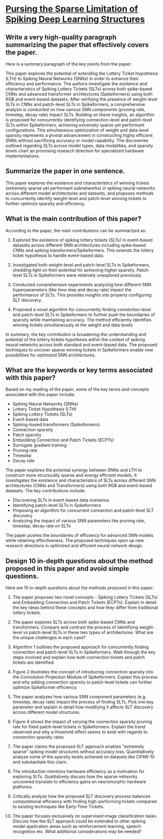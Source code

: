 # [Pursing the Sparse Limitation of Spiking Deep Learning Structures](https://arxiv.org/abs/2311.12060)

## Write a very high-quality paragraph summarizing the paper that effectively covers the paper.

 Here is a summary paragraph of the key points from the paper:

This paper explores the potential of extending the Lottery Ticket Hypothesis (LTH) to Spiking Neural Networks (SNNs) in order to enhance their efficiency and performance. The authors investigate the existence and characteristics of Spiking Lottery Tickets (SLTs) across both spike-based CNNs and advanced transformer architectures (Spikeformers) using both RGB and event-based datasets. After verifying the presence of weight-level SLTs in CNNs and patch-level SLTs in Spikeformers, a comprehensive analysis is conducted on how various SNN components (pruning rate, timestep, decay rate) impact SLTs. Building on these insights, an algorithm is proposed for concurrently identifying connection-level and patch-level SLTs within Spikeformers, achieving extremely sparse yet performant configurations. This simultaneous optimization of weight and data-level sparsity represents a pivotal advancement in constructing highly efficient SNNs without sacrificing accuracy or model capability. The discoveries outlined regarding SLTs across model types, data modalities, and sparsity levels chart an promising research direction for specialized hardware implementations.


## Summarize the paper in one sentence.

 This paper explores the existence and characteristics of winning tickets (extremely sparse yet performant subnetworks) in spiking neural networks across different model architectures and datasets, and proposes methods to concurrently identify weight-level and patch-level winning tickets to further optimize sparsity and efficiency.


## What is the main contribution of this paper?

 According to the paper, the main contributions can be summarized as:

1. Explored the existence of spiking lottery tickets (SLTs) in event-based datasets across different SNN architectures including spike-based CNNs and spiking transformers/Spikeformers. This extends the lottery ticket hypothesis to handle event-based data.

2. Investigated both weight-level and patch-level SLTs in Spikeformers, shedding light on their potential for achieving higher sparsity. Patch-level SLTs in Spikeformers were relatively unexplored previously.

3. Conducted comprehensive experiments analyzing how different SNN hyperparameters (like time step and decay rate) impact the performance of SLTs. This provides insights into properly configuring SLT discovery.

4. Proposed a novel algorithm for concurrently finding connection-level and patch-level SLTs in Spikeformers to further push the boundaries of sparsity while maintaining accuracy. The method efficiently identifies winning tickets simultaneously at the weight and data levels.

In summary, the key contribution is broadening the understanding and potential of the lottery tickets hypothesis within the context of spiking neural networks across both standard and event-based data. The proposed techniques to uncover sparse winning tickets in Spikeformers enable new possibilities for optimized SNN architectures.


## What are the keywords or key terms associated with this paper?

 Based on my reading of the paper, some of the key terms and concepts associated with this paper include:

- Spiking Neural Networks (SNNs)
- Lottery Ticket Hypothesis (LTH) 
- Spiking Lottery Tickets (SLTs)
- Event-based data
- Spiking-based transformers (Spikeformers)
- Connection sparsity 
- Patch sparsity
- Embedding Connection and Patch Tickets (ECPTs)
- Surrogate gradient training
- Pruning rate
- Timestep 
- Decay rate

The paper explores the potential synergy between SNNs and LTH to construct more structurally sparse and energy efficient models. It investigates the existence and characteristics of SLTs across different SNN architectures (CNNs and Transformers) using both RGB and event-based datasets. The key contributions include:

- Discovering SLTs in event-based data scenarios 
- Identifying patch-level SLTs in Spikeformers
- Proposing an algorithm for concurrent connection and patch-level SLT discovery
- Analyzing the impact of various SNN parameters like pruning rate, timestep, decay rate on SLTs

The paper pushes the boundaries of efficiency for advanced SNN models while retaining effectiveness. The proposed techniques open up new research directions in optimized and efficient neural network design.


## Design 10 in-depth questions about the method proposed in this paper and avoid simple questions.

 Here are 10 in-depth questions about the methods proposed in this paper:

1. The paper proposes two novel concepts - Spiking Lottery Tickets (SLTs) and Embedding Connection and Patch Tickets (ECPTs). Explain in detail the key ideas behind these concepts and how they differ from traditional lottery tickets. 

2. The paper explores SLTs across both spike-based CNNs and transformers. Compare and contrast the process of identifying weight-level vs patch-level SLTs in these two types of architectures. What are the unique challenges in each case?

3. Algorithm 1 outlines the proposed approach for concurrently finding connection and patch-level SLTs in Spikeformers. Walk through the key steps involved and explain how both connection tickets and patch tickets are identified. 

4. Figure 2 illustrates the concept of introducing connection sparsity into the Convolution Projection Module of Spikeformers. Explain this process and why adding connection sparsity to patch-level tickets can further optimize Spikeformer efficiency.

5. The paper analyzes how various SNN component parameters (e.g. timestep, decay rate) impact the process of finding SLTs. Pick one key parameter and explain in detail how modifying it affects SLT discovery across different model structures. 

6. Figure 4 shows the impact of varying the connection sparsity pruning rate for fixed patch-level tickets in Spikeformers. Explain the trend observed and why a threshold effect seems to exist with regards to connection sparsity rates.

7. The paper claims the proposed SLT approach enables "extremely sparse" spiking model structures without accuracy loss. Quantitatively analyze some of the sparsity levels achieved on datasets like CIFAR-10 and substantiate this claim.

8. The introduction mentions hardware efficiency as a motivation for exploring SLTs. Qualitatively discuss how the sparse networks uncovered translate to efficiency gains on neuromorphic hardware platforms.

9. Critically analyze how the proposed SLT discovery process balances computational efficiency with finding high-performing tickets compared to existing techniques like Early-Time Tickets.

10. The paper focuses exclusively on supervised image classification tasks. Discuss how the SLT approach could be extended to other spiking model application areas such as reinforcement learning, speech recognition etc. What additional considerations may be needed?
